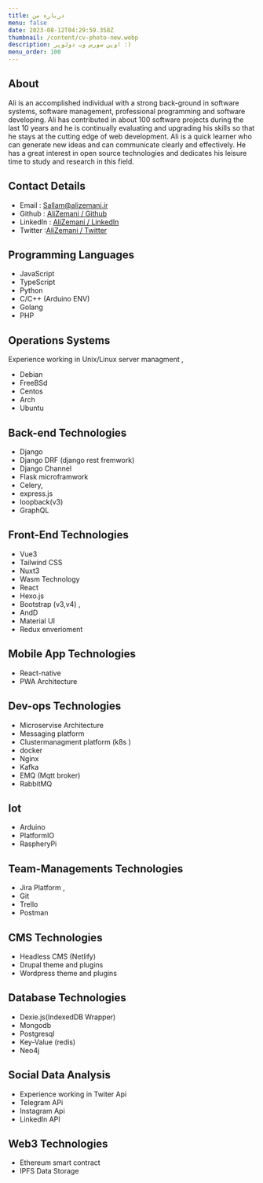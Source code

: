 ```yaml
---
title: درباره من
menu: false
date: 2023-08-12T04:29:59.358Z
thumbnail: /content/cv-photo-new.webp
description: اوپن سورس وب دولوپر :)
menu_order: 100
---
```


<div class="ltr">

## About

Ali is an accomplished individual with a strong back-ground in software systems, software management, professional programming and software developing.
Ali has contributed in about 100 software projects during the last 10 years and he is continually evaluating and upgrading his skills so that he stays at the cutting edge of web development. Ali is a quick learner who can generate new ideas and can communicate clearly and effectively. He has a great interest in open source technologies and dedicates his leisure time to study and research in this field.

## Contact Details

- Email : Sallam@alizemani.ir
- Github : [AliZemani / Github](https://github.com/mehotkhan)
- LinkedIn : [AliZemani / LinkedIn](https://www.linkedin.com/in/ali-zemani/)
- Twitter :[AliZemani / Twitter](https://twitter.com/ZemaniAli/)

## Programming Languages

- JavaScript
- TypeScript
- Python
- C/C++ (Arduino ENV)
- Golang
- PHP

## Operations Systems

Experience working in Unix/Linux server managment ,

- Debian
- FreeBSd
- Centos
- Arch
- Ubuntu

## Back-end Technologies

- Django
- Django DRF (django rest fremwork)
- Django Channel
- Flask microframwork
- Celery,
- express.js
- loopback(v3)
- GraphQL

## Front-End Technologies

- Vue3
- Tailwind CSS
- Nuxt3
- Wasm Technology
- React
- Hexo.js
- Bootstrap (v3,v4) ,
- AndD
- Material UI
- Redux enverioment

## Mobile App Technologies

- React-native
- PWA Architecture

## Dev-ops Technologies

- Microservise Architecture
- Messaging platform
- Clustermanagment platform (k8s )
- docker
- Nginx
- Kafka
- EMQ (Mqtt broker)
- RabbitMQ

## Iot

- Arduino
- PlatformIO
- RaspheryPi

## Team-Managements Technologies

- Jira Platform ,
- Git
- Trello
- Postman

## CMS Technologies

- Headless CMS (Netlify)
- Drupal theme and plugins
- Wordpress theme and plugins

## Database Technologies

- Dexie.js(IndexedDB Wrapper)
- Mongodb
- Postgresql
- Key-Value (redis)
- Neo4j

## Social Data Analysis

- Experience working in Twiter Api
- Telegram APi
- Instagram Api
- LinkedIn API

## Web3 Technologies

- Ethereum smart contract
- IPFS Data Storage

</div>

